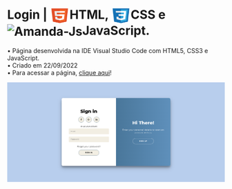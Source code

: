 # Login | <img align="center" alt="Amanda-HTML" height="35" width="45" src="https://raw.githubusercontent.com/devicons/devicon/master/icons/html5/html5-original.svg">HTML, <img align="center" alt="Amanda-CSS" height="35" width="45" src="https://raw.githubusercontent.com/devicons/devicon/master/icons/css3/css3-original.svg">CSS e <img align="center" alt="Amanda-Js" height="35" width="45" src="https://cdn.jsdelivr.net/gh/devicons/devicon/icons/javascript/javascript-original.svg">JavaScript.

• Página desenvolvida na IDE Visual Studio Code com HTML5, CSS3 e JavaScript. <br>
• Criado em 22/09/2022 <br>
• Para acessar a página, <a href="https://amandavsadev.github.io/login/login">clique aqui</a>!

<img align="center" alt="" src="signIN.png">
